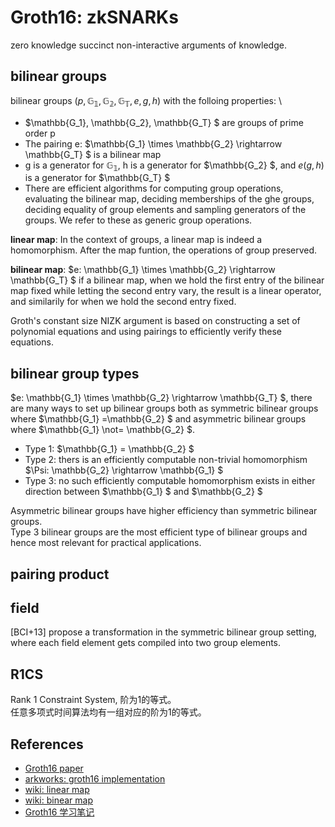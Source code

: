 # Groth16: zkSNARKs

zero knowledge succinct non-interactive arguments of knowledge.

## bilinear groups

bilinear groups $(p, \mathbb{G_1}, \mathbb{G_2}, \mathbb{G_T}, e,g,h)$ with the folloing properties: \

- $\mathbb{G_1}, \mathbb{G_2}, \mathbb{G_T} $ are groups of prime order p
- The pairing e: $\mathbb{G_1} \times \mathbb{G_2} \rightarrow \mathbb{G_T} $ is a bilinear map
- g is a generator for $\mathbb{G_1}$, h is a generator for $\mathbb{G_2} $, and $e(g,h)$ is a generator for $\mathbb{G_T} $
- There are efficient algorithms for computing group operations, evaluating the bilinear map, deciding memberships of the ghe groups, deciding equality of group elements and sampling generators of the groups. We refer to these as generic group operations.

**linear map**: In the context of groups, a linear map is indeed a homomorphism. After the map funtion, the operations of group preserved.

**bilinear map**: $e: \mathbb{G_1} \times \mathbb{G_2} \rightarrow \mathbb{G_T} $ if a bilinear map, when we hold the first entry of the bilinear map fixed while letting the second entry vary, the result is a linear operator, and similarily for when we hold the second entry fixed.

Groth's constant size NIZK argument is based on constructing a set of polynomial equations and using pairings to efficiently verify these equations.

## bilinear group types

$e: \mathbb{G_1} \times \mathbb{G_2} \rightarrow \mathbb{G_T} $, there are many ways to set up bilinear groups both as symmetric bilinear groups where $\mathbb{G_1} =\mathbb{G_2} $ and asymmetric bilinear groups where $\mathbb{G_1} \not= \mathbb{G_2} $.

- Type 1: $\mathbb{G_1} = \mathbb{G_2} $
- Type 2: thers is an efficiently computable non-trivial homomorphism $\Psi: \mathbb{G_2} \rightarrow \mathbb{G_1} $
- Type 3: no such efficiently computable homomorphism exists in either direction between $\mathbb{G_1} $ and $\mathbb{G_2} $

Asymmetric bilinear groups have higher efficiency than symmetric bilinear groups. \
Type 3 bilinear groups are the most efficient type of bilinear groups and hence most relevant for practical applications.

## pairing product

## field

[BCI+13] propose a  transformation in the symmetric bilinear group setting, where each field element gets compiled into two group elements.

## R1CS

Rank 1 Constraint System, 阶为1的等式。\
任意多项式时间算法均有一组对应的阶为1的等式。


## References

- [Groth16 paper](https://eprint.iacr.org/2016/260.pdf)
- [arkworks: groth16 implementation](https://github.com/arkworks-rs/groth16/tree/master)
- [wiki: linear map](https://en.wikipedia.org/wiki/Linear_map)
- [wiki: binear map](https://en.wikipedia.org/wiki/Bilinear_map)
- [Groth16 学习笔记](https://community.dorahacks.io/t/blockchain-and-cryptography-5-groth16/201)
